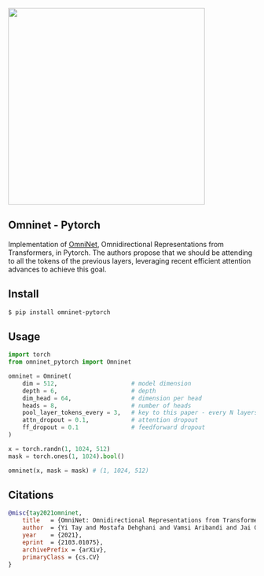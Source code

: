 <img src="./omninet.png" width="400px"></img>

## Omninet - Pytorch

Implementation of <a href="https://arxiv.org/abs/2103.01075">OmniNet</a>, Omnidirectional Representations from Transformers, in Pytorch. The authors propose that we should be attending to all the tokens of the previous layers, leveraging recent efficient attention advances to achieve this goal.

## Install

```bash
$ pip install omninet-pytorch
```

## Usage

```python
import torch
from omninet_pytorch import Omninet

omninet = Omninet(
    dim = 512,                     # model dimension
    depth = 6,                     # depth
    dim_head = 64,                 # dimension per head
    heads = 8,                     # number of heads
    pool_layer_tokens_every = 3,   # key to this paper - every N layers, omni attend to all tokens of all layers
    attn_dropout = 0.1,            # attention dropout
    ff_dropout = 0.1               # feedforward dropout
)

x = torch.randn(1, 1024, 512)
mask = torch.ones(1, 1024).bool()

omninet(x, mask = mask) # (1, 1024, 512)
```

## Citations

```bibtex
@misc{tay2021omninet,
    title   = {OmniNet: Omnidirectional Representations from Transformers}, 
    author  = {Yi Tay and Mostafa Dehghani and Vamsi Aribandi and Jai Gupta and Philip Pham and Zhen Qin and Dara Bahri and Da-Cheng Juan and Donald Metzler},
    year    = {2021},
    eprint  = {2103.01075},
    archivePrefix = {arXiv},
    primaryClass = {cs.CV}
}
```
